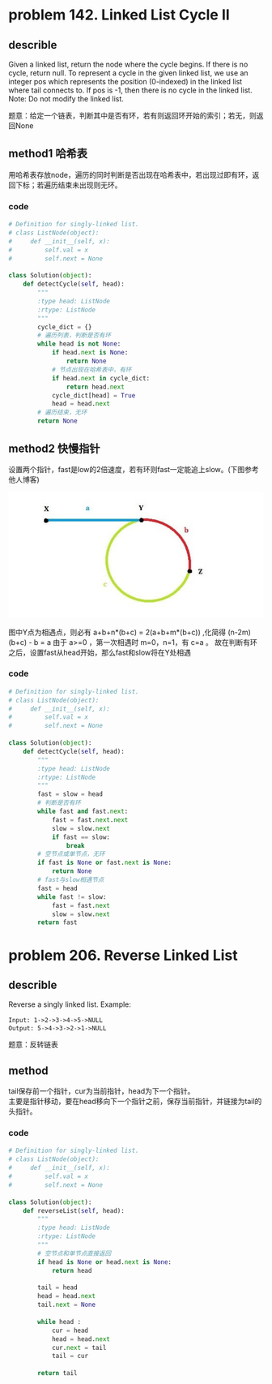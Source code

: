 # problem  142. Linked List Cycle II
## describle
Given a linked list, return the node where the cycle begins. If there is no cycle, return null.
To represent a cycle in the given linked list, we use an integer pos which represents the position (0-indexed) in the linked list where tail connects to. If pos is -1, then there is no cycle in the linked list.
Note: Do not modify the linked list.  

题意：给定一个链表，判断其中是否有环，若有则返回环开始的索引；若无，则返回None
## method1 哈希表
用哈希表存放node，遍历的同时判断是否出现在哈希表中，若出现过即有环，返回下标；若遍历结束未出现则无环。
### code
```python
# Definition for singly-linked list.
# class ListNode(object):
#     def __init__(self, x):
#         self.val = x
#         self.next = None

class Solution(object):
    def detectCycle(self, head):
        """
        :type head: ListNode
        :rtype: ListNode
        """
        cycle_dict = {}
        # 遍历列表，判断是否有环
        while head is not None:
            if head.next is None:
                return None
            # 节点出现在哈希表中，有环
            if head.next in cycle_dict:
                return head.next           
            cycle_dict[head] = True
            head = head.next
        # 遍历结束，无环    
        return None
```
## method2 快慢指针
设置两个指针，fast是low的2倍速度，若有环则fast一定能追上slow。(下图参考他人博客) 

![fast_slow](https://github.com/koala7580/weekCoding/blob/master/fast_slow.png?raw=true)

图中Y点为相遇点，则必有 a+b+n*(b+c) = 2(a+b+m*(b+c)) ,化简得 (n-2m)(b+c) - b = a
由于 a>=0 ，第一次相遇时 m=0，n=1，有 c=a 。
故在判断有环之后，设置fast从head开始，那么fast和slow将在Y处相遇
### code
```python
# Definition for singly-linked list.
# class ListNode(object):
#     def __init__(self, x):
#         self.val = x
#         self.next = None

class Solution(object):
    def detectCycle(self, head):
        """
        :type head: ListNode
        :rtype: ListNode
        """
        fast = slow = head 
        # 判断是否有环
        while fast and fast.next:
            fast = fast.next.next
            slow = slow.next
            if fast == slow:
                break
        # 空节点或单节点，无环
        if fast is None or fast.next is None:
            return None
        # fast与slow相遇节点
        fast = head
        while fast != slow:
            fast = fast.next
            slow = slow.next
        return fast
```

# problem  206. Reverse Linked List
## describle
Reverse a singly linked list.
Example:
```
Input: 1->2->3->4->5->NULL
Output: 5->4->3->2->1->NULL
```

题意：反转链表
## method
tail保存前一个指针，cur为当前指针，head为下一个指针。  
主要是指针移动，要在head移向下一个指针之前，保存当前指针，并链接为tail的头指针。
### code
```python
# Definition for singly-linked list.
# class ListNode(object):
#     def __init__(self, x):
#         self.val = x
#         self.next = None

class Solution(object):
    def reverseList(self, head):
        """
        :type head: ListNode
        :rtype: ListNode
        """
        # 空节点和单节点直接返回
        if head is None or head.next is None:
            return head
        
        tail = head
        head = head.next
        tail.next = None
        
        while head :
            cur = head
            head = head.next
            cur.next = tail
            tail = cur
            
        return tail
```
